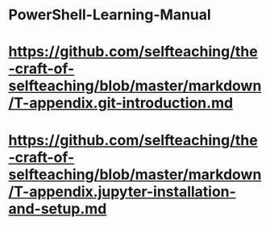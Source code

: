 # PowerShell-Learning-Manual
# https://github.com/selfteaching/the-craft-of-selfteaching/blob/master/markdown/T-appendix.git-introduction.md
# https://github.com/selfteaching/the-craft-of-selfteaching/blob/master/markdown/T-appendix.jupyter-installation-and-setup.md